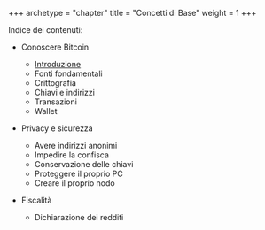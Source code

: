 +++
archetype = "chapter"
title = "Concetti di Base"
weight = 1
+++

Indice dei contenuti:

- Conoscere Bitcoin
	- [Introduzione](https://trama81.github.io/bitcoin/1_teoria_base/1_conoscere_bitcoin/1_introduzione/index.html)
	- Fonti fondamentali
	- Crittografia
	- Chiavi e indirizzi
	- Transazioni
	- Wallet
	
- Privacy e sicurezza
	- Avere indirizzi anonimi
	- Impedire la confisca
	- Conservazione delle chiavi
	- Proteggere il proprio PC
	- Creare il proprio nodo
	
- Fiscalità
	- Dichiarazione dei redditi

